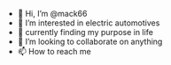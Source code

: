 - 👋 Hi, I’m @mack66
- 👀 I’m interested in electric automotives
- 🌱 currently finding my purpose in life
- 💞️ I’m looking to collaborate on anything
- 📫 How to reach me 

<!---
mack66/mack66 is a ✨ special ✨ repository because its `README.md` (this file) appears on your GitHub profile.
You can click the Preview link to take a look at your changes.
--->
